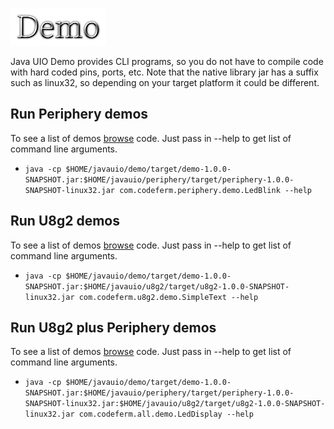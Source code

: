 ![Title](images/title.png)

Java UIO Demo provides CLI programs, so you do not have to compile code with
hard coded pins, ports, etc. Note that the native library jar has a suffix such
as linux32, so depending on your target platform it could be different.
 
## Run Periphery demos
 To see a list of demos 
[browse](https://github.com/sgjava/javauio/tree/main/demo/src/main/java/com/codeferm/periphery/demo)
code. Just pass in --help to get list of command line arguments.

* `java -cp $HOME/javauio/demo/target/demo-1.0.0-SNAPSHOT.jar:$HOME/javauio/periphery/target/periphery-1.0.0-SNAPSHOT-linux32.jar com.codeferm.periphery.demo.LedBlink --help`

## Run U8g2 demos
To see a list of demos 
[browse](https://github.com/sgjava/javauio/tree/main/demo/src/main/java/com/codeferm/u8g2/demo)
code. Just pass in --help to get list of command line arguments.

* `java -cp $HOME/javauio/demo/target/demo-1.0.0-SNAPSHOT.jar:$HOME/javauio/u8g2/target/u8g2-1.0.0-SNAPSHOT-linux32.jar com.codeferm.u8g2.demo.SimpleText --help`

## Run U8g2 plus Periphery demos
To see a list of demos 
[browse](https://github.com/sgjava/javauio/tree/main/demo/src/main/java/com/codeferm/all/demo)
code. Just pass in --help to get list of command line arguments.

* `java -cp $HOME/javauio/demo/target/demo-1.0.0-SNAPSHOT.jar:$HOME/javauio/periphery/target/periphery-1.0.0-SNAPSHOT-linux32.jar:$HOME/javauio/u8g2/target/u8g2-1.0.0-SNAPSHOT-linux32.jar com.codeferm.all.demo.LedDisplay --help`
